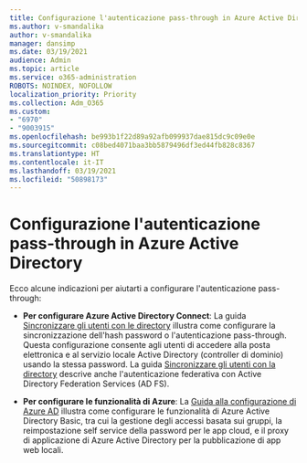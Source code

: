 ```yaml
---
title: Configurazione l'autenticazione pass-through in Azure Active Directory
ms.author: v-smandalika
author: v-smandalika
manager: dansimp
ms.date: 03/19/2021
audience: Admin
ms.topic: article
ms.service: o365-administration
ROBOTS: NOINDEX, NOFOLLOW
localization_priority: Priority
ms.collection: Adm_O365
ms.custom:
- "6970"
- "9003915"
ms.openlocfilehash: be993b1f22d89a92afb099937dae815dc9c09e0e
ms.sourcegitcommit: c08bed4071baa3bb5879496df3ed44fb828c8367
ms.translationtype: HT
ms.contentlocale: it-IT
ms.lasthandoff: 03/19/2021
ms.locfileid: "50898173"
---
```

# <a name="configure-azure-active-directory-pass-through-authentication"></a>Configurazione l'autenticazione pass-through in Azure Active Directory

Ecco alcune indicazioni per aiutarti a configurare l'autenticazione pass-through:

- **Per configurare Azure Active Directory Connect**: La guida [Sincronizzare gli utenti con le directory](https://admin.microsoft.com/AdminPortal/Home) illustra come configurare la sincronizzazione dell'hash password o l'autenticazione pass-through. Questa configurazione consente agli utenti di accedere alla posta elettronica e al servizio locale Active Directory (controller di dominio) usando la stessa password.  La guida [Sincronizzare gli utenti con la directory](https://admin.microsoft.com/AdminPortal/Home) descrive anche l'autenticazione federativa con Active Directory Federation Services (AD FS). 

- **Per configurare le funzionalità di Azure**: La [Guida alla configurazione di Azure AD](https://admin.microsoft.com/adminportal/home#/modernonboarding/azureadsetup) illustra come configurare le funzionalità di Azure Active Directory Basic, tra cui la gestione degli accessi basata sui gruppi, la reimpostazione self service della password per le app cloud, e il proxy di applicazione di Azure Active Directory per la pubblicazione di app web locali.


